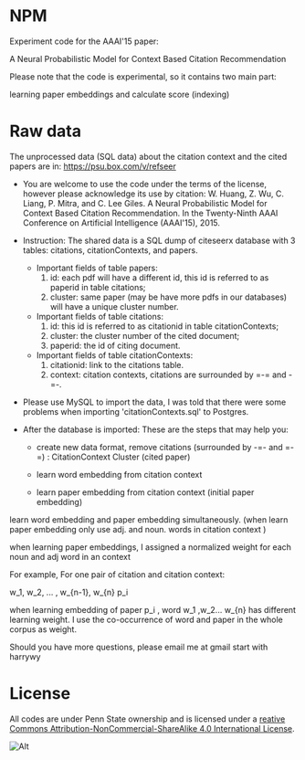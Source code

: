 # NPM

Experiment code for the AAAI'15 paper: 

A Neural Probabilistic Model for Context Based Citation Recommendation

Please note that the code is experimental, so it contains two main part:

learning paper embeddings and calculate score (indexing)


# Raw data

The unprocessed data (SQL data) about the citation context and the cited papers are in:
https://psu.box.com/v/refseer


* You are welcome to use the code under the terms of the license, however please acknowledge its use by citation: 
W. Huang, Z. Wu, C. Liang, P. Mitra, and C. Lee Giles. A Neural Probabilistic Model for Context Based Citation Recommendation. In the Twenty-Ninth AAAI Conference on Artificial Intelligence (AAAI'15), 2015.

* Instruction:
The shared data is a SQL dump of citeseerx database with 3 tables: citations, citationContexts, and papers.
  * Important fields of table papers:
    1. id: each pdf will have a different id, this id is referred to as paperid in table citations;
    2. cluster: same paper (may be have more pdfs in our databases) will have a unique cluster number.
  * Important fields of table citations:
    1. id: this id is referred to as citationid in table citationContexts;
    2. cluster: the cluster number of the cited document;
    3. paperid: the id of citing document.
  * Important fields of table citationContexts:
    1. citationid: link to the citations table.
    2. context: citation contexts, citations are surrounded by =-= and -=-.




* Please use MySQL to import the data, I was told that there were some problems when importing 'citationContexts.sql' to Postgres.

* After the database is imported:
These are the steps that may help you:
  * create new data format, remove citations (surrounded by -=-  and =-=) :
  CitationContext      Cluster  (cited paper) 

  * learn word embedding  from citation context 

  * learn paper embedding  from citation context (initial paper embedding)

learn word embedding and paper embedding simultaneously. (when learn paper embedding only use adj. and noun. words in citation context )   

when learning paper embeddings, I assigned a normalized weight for each noun and adj word in an context

For example,
For one pair of citation and citation context:

w_1, w_2, ... , w_{n-1}, w_{n}              p_i

when learning embedding of paper p_i , word w_1 ,w_2... w_{n} has different learning weight.
I use the co-occurrence of word and paper in the whole corpus as weight. 


Should you have more questions, please email me at gmail start with harrywy 

# License
All codes are under Penn State ownership and is licensed under a [reative Commons Attribution-NonCommercial-ShareAlike 4.0 International License](http://creativecommons.org/licenses/by-nc-sa/4.0/). 

![Alt](https://i.creativecommons.org/l/by-nc-sa/4.0/88x31.png)



